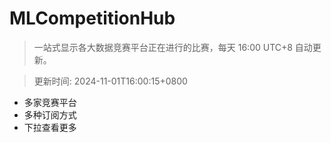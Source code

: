 # MLCompetitionHub

> 一站式显示各大数据竞赛平台正在进行的比赛，每天 16:00 UTC+8 自动更新。
  
> 更新时间: 2024-11-01T16:00:15+0800 

* 多家竞赛平台
* 多种订阅方式
* 下拉查看更多